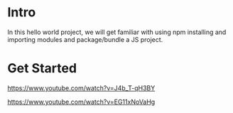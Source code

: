 # Intro

In this hello world project, we will get familiar with using npm installing and importing modules and package/bundle a JS project.

# Get Started

https://www.youtube.com/watch?v=J4b_T-qH3BY 

https://www.youtube.com/watch?v=EG11xNoVaHg
